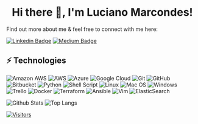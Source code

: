<h1 align="center"> Hi there 👋, I'm Luciano Marcondes! </h1>

<!--
**lucianobm/lucianobm** is a ✨ _special_ ✨ repository because its `README.md` (this file) appears on your GitHub profile.

Here are some ideas to get you started:

- 🔭 I’m currently working on ...
- 🌱 I’m currently learning ...
- 👯 I’m looking to collaborate on ...
- 🤔 I’m looking for help with ...
- 💬 Ask me about ...
- 📫 How to reach me: ...
- 😄 Pronouns: ...
- ⚡ Fun fact: ...
-->

<!-- Introduce yourself and give a brief introduction about yourself here.  Also include what tech you're interested in and what you are currently learning -->

Find out more about me & feel free to connect with me here:

<!-- Replace the fields below with the information requested. Remember to remove the encapsulating <> characters. For spaces in names, use %20 (e.g. Name%20Surname) -->

[![Linkedin Badge](https://img.shields.io/badge/-Luciano%20Marcondes-blue?style=flat-square&logo=Linkedin&logoColor=white&link=https://www.linkedin.com/in/lucianomarcondes/)](https://www.linkedin.com/in/lucianomarcondes/)
[![Medium Badge](https://img.shields.io/badge/Luciano%20Marcondes-12100E?style=flat-square&logo=medium&logoColor=white&link=https://www.medium.com/@lucianobm/)](https://www.medium.com/@lucianobm/)
<!--
[![Gmail Badge](https://img.shields.io/badge/-lucianobm@gmail.com-c14438?style=flat-square&logo=Gmail&logoColor=white&link=mailto:lucianobm@gmail.com)](mailto:lucianobm@gmail.com)
-->

## ⚡ Technologies

<!-- Check out the Badges folder for more badges -->

![Amazon AWS](https://img.shields.io/badge/Amazon%20AWS-232F3E?style=flat-square&logo=amazon-aws)
![AWS](https://img.shields.io/badge/AWS-%23FF9900.svg?style=for-the-badge&logo=amazon-aws&logoColor=white)
![Azure](https://img.shields.io/badge/azure-%230072C6.svg?style=for-the-badge&logo=microsoftazure&logoColor=white)
![Google Cloud](https://img.shields.io/badge/GoogleCloud-%234285F4.svg?style=for-the-badge&logo=google-cloud&logoColor=white)
![Git](https://img.shields.io/badge/-Git-black?style=flat-square&logo=git)
![GitHub](https://img.shields.io/badge/-GitHub-181717?style=flat-square&logo=github)
![Bitbucket](https://img.shields.io/badge/bitbucket-%230047B3.svg?style=for-the-badge&logo=bitbucket&logoColor=white)
![Python](https://img.shields.io/badge/-Python-black?style=flat-square&logo=Python)
![Shell Script](https://img.shields.io/badge/shell_script-%23121011.svg?style=for-the-badge&logo=gnu-bash&logoColor=white)
![Linux](https://img.shields.io/badge/Linux-FCC624?style=flat-square&logo=linux&logoColor=black)
![Mac OS](https://img.shields.io/badge/mac%20os-000000?style=for-the-badge&logo=macos&logoColor=F0F0F0)
![Windows](https://img.shields.io/badge/Windows-0078D6?style=for-the-badge&logo=windows&logoColor=white)
![Trello](https://img.shields.io/badge/Trello-%23026AA7.svg?style=flat-square&logo=Trello&logoColor=white)
![Docker](https://img.shields.io/badge/docker-%230db7ed.svg?style=for-the-badge&logo=docker&logoColor=white)
![Terraform](https://img.shields.io/badge/terraform-%235835CC.svg?style=for-the-badge&logo=terraform&logoColor=white)
![Ansible](https://img.shields.io/badge/ansible-%231A1918.svg?style=for-the-badge&logo=ansible&logoColor=white)
![Vim](https://img.shields.io/badge/VIM-%2311AB00.svg?style=for-the-badge&logo=vim&logoColor=white)
![ElasticSearch](https://img.shields.io/badge/-ElasticSearch-005571?style=for-the-badge&logo=elasticsearch)

<!-- Replace the fields below with the information requested. Remember to remove the encapsulating <> characters. -->

![Github Stats](https://github-readme-stats.vercel.app/api?username=lucianobm&count_private=true&show_icons=true&include_all_commits=true)
![Top Langs](https://github-readme-stats.vercel.app/api/top-langs/?username=lucianobm&hide=TeX&layout=compact)


[![Visitors](https://api.visitorbadge.io/api/visitors?path=lucianobm%2Flucianobm&label=VISITORS&countColor=%23263759)](https://visitorbadge.io/status?path=lucianobm%lucianobm)

